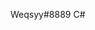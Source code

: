 Weqsyy#8889
C#
<!---
thatsweqsyy/thatsweqsyy is a ✨ special ✨ repository because its `README.md` (this file) appears on your GitHub profile.
You can click the Preview link to take a look at your changes.
--->
